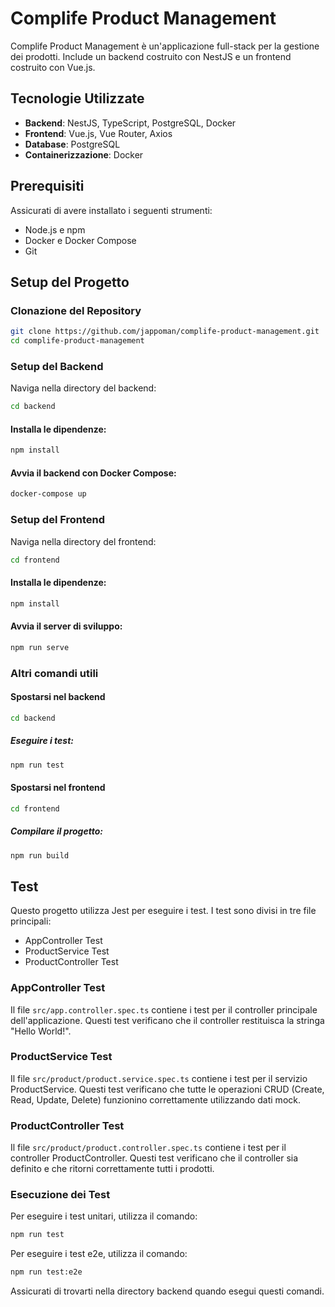 # Complife Product Management

Complife Product Management è un'applicazione full-stack per la gestione dei prodotti. Include un backend costruito con NestJS e un frontend costruito con Vue.js.

## Tecnologie Utilizzate

- **Backend**: NestJS, TypeScript, PostgreSQL, Docker
- **Frontend**: Vue.js, Vue Router, Axios
- **Database**: PostgreSQL
- **Containerizzazione**: Docker

## Prerequisiti

Assicurati di avere installato i seguenti strumenti:

- Node.js e npm
- Docker e Docker Compose
- Git

## Setup del Progetto

### Clonazione del Repository

```bash
git clone https://github.com/jappoman/complife-product-management.git
cd complife-product-management
```

### Setup del Backend
Naviga nella directory del backend:

```bash
cd backend
```
#### Installa le dipendenze:

```bash
npm install
```

#### Avvia il backend con Docker Compose:

```bash
docker-compose up
```
### Setup del Frontend
Naviga nella directory del frontend:

```bash
cd frontend
```

#### Installa le dipendenze:

```bash
npm install
```

#### Avvia il server di sviluppo:

```bash
npm run serve
```

### Altri comandi utili
#### Spostarsi nel backend
```bash
cd backend
```
##### Eseguire i test:

```bash
npm run test
```

#### Spostarsi nel frontend
```bash
cd frontend
```

##### Compilare il progetto:

```bash
npm run build
```

## Test

Questo progetto utilizza Jest per eseguire i test. I test sono divisi in tre file principali:
- AppController Test
- ProductService Test
- ProductController Test

### AppController Test
Il file ```src/app.controller.spec.ts``` contiene i test per il controller principale dell'applicazione. Questi test verificano che il controller restituisca la stringa "Hello World!".

### ProductService Test
Il file ```src/product/product.service.spec.ts``` contiene i test per il servizio ProductService. Questi test verificano che tutte le operazioni CRUD (Create, Read, Update, Delete) funzionino correttamente utilizzando dati mock.

### ProductController Test
Il file ```src/product/product.controller.spec.ts``` contiene i test per il controller ProductController. Questi test verificano che il controller sia definito e che ritorni correttamente tutti i prodotti.

### Esecuzione dei Test
Per eseguire i test unitari, utilizza il comando:
```bash
npm run test
```

Per eseguire i test e2e, utilizza il comando:
```bash
npm run test:e2e
```

Assicurati di trovarti nella directory backend quando esegui questi comandi.